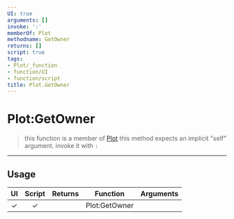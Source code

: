 ```yaml
---
UI: true
arguments: []
invoke: ':'
memberOf: Plot
methodname: GetOwner
returns: []
script: true
tags:
- Plot/_function
- function/UI
- function/script
title: Plot.GetOwner
---
```

# Plot:GetOwner
> this function is a member of [Plot](civ-6/lua/Plot.md)
> this method expects an implicit "self" argument. invoke it with `:`
-----
## Usage
|  UI | Script | Returns | Function | Arguments |
|:---:|:------:|-------:|:--------:|:---------|
|✓|✓||Plot:GetOwner||
